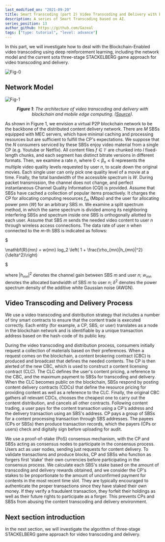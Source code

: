 ```yaml
---
last_modified_on: "2021-09-20"
title: Smart Transcoding (part 2) Video Transcoding and Delivery with Blockchain.
description: A series of Smart Transcoding based on AI.
series_position: 13
author_github: https://github.com/Gazeal
tags: ["type: tutorial", "level: advance"]
---
```



In this part, we will investigate how to deal with the Blockchain-Enabled video transcoding using deep reinforcement learning, including the network model and the current sota three-stage STACKELBERG game approach for video transcoding and delivery.

![Fig-0](https://vision.aioz.io/f/d95290a29cda419bb702/?dl=1)

## Network Model

![Fig-1](https://d3i71xaburhd42.cloudfront.net/e87768672ee1ccc4d31d02fe158b68d9b6a5bd0b/3-Figure1-1.png)
*<center>**Figure 1**: The architecture of video transcoding and delivery with blockchain and mobile edge computing. ([Source](https://www.google.com/url?sa=i&url=https%3A%2F%2Fwww.semanticscholar.org%2Fpaper%2FVideo-Transcoding-and-Delivery-with-Blockchain-and-Liu-Li%2Fe87768672ee1ccc4d31d02fe158b68d9b6a5bd0b&psig=AOvVaw3-12T5ro7HCjqNOW3lSPNP&ust=1631763295276000&source=images&cd=vfe&ved=0CAsQjRxqFwoTCIDf7o-GgPMCFQAAAAAdAAAAABAN)).</center>*

As shown in Figure 1, we envision a virtual P2P blockchain network to be the backbone of the distributed content delivery network. There are $M$ SBSs equipped with MEC servers, which have minimal caching and processing resources but are sufficient to fulfill the CP's expectations. We suppose that the $N$ consumers serviced by these SBSs enjoy video material from a single CP (e.g. Youtube or Netflix). All content files $f \in \mathbb{F}$ are chunked into $l$ fixed-length chunks, and each segment has distinct bitrate versions in different formats. Then, we examine a rate $n$, where $0 < \beta_n \leq 6$ represents the multiple video quality levels requested by user $n$, to scale down the original movies. Each single user can only pick one quality level of a movie at a time. Finally, the total bandwidth of the accessible spectrum is $W$. During packet transmission, the channel does not change, and perfect instantaneous Channel Quality Information (CQI) is provided. Assume that SBSs have cached a collection of popular items proactively. It charges the CP for allocating computing resources $f_m$ (Mbps) and the user for allocating power pmn ($W$) for an arbitrary SBS $m$. We examine a split spectrum method, in which the same spectrum is divided among its neighboring interfering SBSs and spectrum inside one SBS is orthogonally allotted to each user. Assume that SBS $m$ sends the needed video content to user $n$ through wireless access connections. The data rate of user $n$ when connected to the $m$-th SBS is indicated as follows:

$

\mathbf{R}_{mn} = w_{mn} log_2 \left( 1 + \frac{\rho_{mn}|h_{mn}|^2}{\delta^2}\right)

$

where $|h_{mn}|^2$ denotes the channel gain between SBS $m$ and user $n$; $w_{mn}$ denotes the allocated bandwidth of SBS $m$ to user $n$; $\delta^2$ denotes the power spectrum density of the additive white Gaussian noise (AWGN).

## Video Transcoding and Delivery Process

We use a video transcoding and distribution strategy that includes a number of tiny smart contracts to ensure that the content trade is executed correctly. Each entity (for example, a CP, SBS, or user) translates as a node in the blockchain network and is identifiable by a unique transaction address based on the hash-code of its public key.

During the video transcoding and distribution process, consumers initially request a collection of materials based on their preferences. When a request comes on the blockchain, a content brokering contract (CBC) is produced and broadcast that defines the needed contents. The CP is then alerted of the new CBC, which is used to construct a content licensing contract (CLC). The CLC defines the user's content pricing, a reference to the CBC, and the maximum payment to SBSs for transcoding and delivery. When the CLC becomes public on the blockchain, SBSs respond by posting content delivery contracts (CDCs) that define the resource pricing for providing content as well as a reference to the CLC. Finally, the original CBC gathers all relevant CDCs, chooses the cheapest one to carry out the content distribution, and cancels all other contracts. Following content trading, a user pays for the content transaction using a CP's address and the delivery transaction using an SBS's address. CP pays a group of SBSs for a content processing transaction through SBS addresses. The payees (CPs or SBSs) then produce transaction records, which the payers (CPs or users) check and digitally sign before uploading for audit.

We use a proof-of-stake (PoS) consensus mechanism, with the CP and SBSs acting as consensus nodes to participate in the consensus process. Users act as user nodes, sending just requests for content delivery. To validate transactions and produce blocks, CP and SBSs who function as forgers first ‘stake' their own currencies before participating in the consensus process. We calculate each SBS's stake based on the amount of transcoding and delivery rewards obtained, and we consider the CP's stakes to be proportionate to the amount of unconfirmed payment for contents in the most recent time slot. They are typically encouraged to authenticate the proper transactions since they have staked their own money. If they verify a fraudulent transaction, they forfeit their holdings as well as their future rights to participate as a forger.
This prevents CPs and SBSs from abusing the content transcoding and delivery environment.

## Next section introduction
In the next section, we will investigate the algorithm of three-stage STACKELBERG game approach for video transcoding and delivery.
